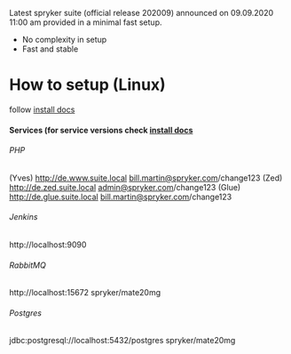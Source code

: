 Latest spryker suite (official release 202009) announced on 09.09.2020 11:00 am provided in a minimal fast setup.
 - No complexity in setup
 - Fast and stable
 
# How to setup (Linux)
follow [install docs](docker/README.md)

#### Services (for service versions check [install docs](docker/docker-compose.yml)
###### PHP
(Yves) http://de.www.suite.local
bill.martin@spryker.com/change123
(Zed)
http://de.zed.suite.local
admin@spryker.com/change123
(Glue)
http://de.glue.suite.local
bill.martin@spryker.com/change123

###### Jenkins
http://localhost:9090

###### RabbitMQ
http://localhost:15672
spryker/mate20mg

###### Postgres
jdbc:postgresql://localhost:5432/postgres
spryker/mate20mg

